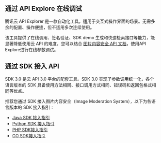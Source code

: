 ## 通过 API Explore 在线调试
腾讯云 API Explorer 是一款自动化工具，适用于交互式操作界面的场景。无需多余的配置、操作便捷，但不适用多次连续使用。

该工具提供了在线调用、签名验证、SDK demo 生成和快速检索接口等能力，能显著降低使用云 API 的难度。您可以结合 [图片内容安全 API 文档](https://cloud.tencent.com/document/product/1125/53276)，使用API Explore进行在线参数调试。

## 通过 SDK 接入 API
SDK 3.0 是云 API 3.0 平台的配套工具。SDK 3.0 实现了参数调用统一化，各个语言版本的 SDK 具备使用方法相同、接口调用方式相同、错误码和返回包格式相同等优点。

推荐您通过 SDK 接入图片内容安全（Image Moderation System），以下为各语言版本的 SDK 接入指引：
- [Java SDK 接入指引](https://cloud.tencent.com/document/product/1125/62765)
- [Python SDK 接入指引](https://cloud.tencent.com/document/product/1125/62767)
- [PHP SDK接入指引](https://cloud.tencent.com/document/product/1125/62769)
- [GO SDK接入指引](https://cloud.tencent.com/document/product/1125/62770)
